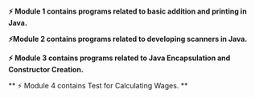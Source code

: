 **⚡ Module 1 contains programs related to basic addition and printing in Java.**  
 

**⚡Module 2 contains programs related to developing scanners in Java.**

**⚡ Module 3 contains programs related to Java Encapsulation and Constructor Creation.**  

** ⚡ Module 4 contains Test for Calculating Wages. **

